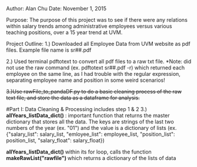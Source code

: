 Author: Alan Chu
Date: November 1, 2015

Purpose: The purpose of this project was to see if there were any relations within salary trends among administrative employees versus various teaching positions, over a 15 year trend at UVM.

Project Outline:
1.) Downloaded all Employee Data from UVM website as pdf files. Example file name is sr##.pdf

2.) Used terminal pdftotext to convert all pdf files to a raw txt file. *Note: did not use the raw command (ex. pdftotext sr##.pdf -r) which returned each employee on the same line, as I had trouble with the regular expression, separating employee name and position in some weird scenarios!

<strike>
3.)Use rawFile_to_pandaDF.py to do a basic cleaning process of the raw text file, and store the data as a dataframe for analysis.
</strike>

#Part I: Data Cleaning & Processing
includes step 1 & 2
3.) <b> allYears_listData_dict() </b> : important function that returns the master dictionary that stores all the data. The keys are strings of the last two numbers of the year (ex. "01") and the value is a dictionary of lists (ex. {"salary_list": salary_list, "emloyee_list": employee_list, "position_list": position_list, "salary_float": salary_float}) 

<b> allYears_listData_dict() </b> within its for loop, calls the function <b> makeRawList("rawfile") </b> which returns a dictionary of the lists of data
 
